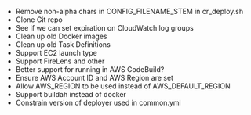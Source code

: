 * Remove non-alpha chars in CONFIG_FILENAME_STEM in cr_deploy.sh
* Clone Git repo
* See if we can set expiration on CloudWatch log groups
* Clean up old Docker images
* Clean up old Task Definitions
* Support EC2 launch type
* Support FireLens and other
* Better support for running in AWS CodeBuild?
* Ensure AWS Account ID and AWS Region are set
* Allow AWS_REGION to be used instead of AWS_DEFAULT_REGION
* Support buildah instead of docker
* Constrain version of deployer used in common.yml
